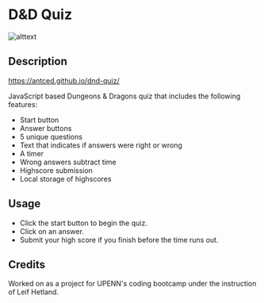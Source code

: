 # D&D Quiz

![alttext](./assets/images/screenshot.png)

## Description

https://antced.github.io/dnd-quiz/

JavaScript based Dungeons & Dragons quiz that includes the following features:

- Start button
- Answer buttons
- 5 unique questions
- Text that indicates if answers were right or wrong
- A timer
- Wrong answers subtract time
- Highscore submission
- Local storage of highscores

## Usage

- Click the start button to begin the quiz.
- Click on an answer.
- Submit your high score if you finish before the time runs out.

## Credits

Worked on as a project for UPENN's coding bootcamp under the instruction of Leif Hetland.

